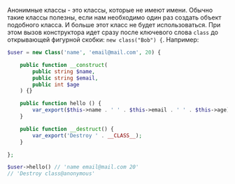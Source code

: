 Анонимные классы - это классы, которые не имеют имени. Обычно такие классы полезны, если нам необходимо один раз создать объект подобного класса. И больше этот класс не будет использоваться. При этом вызов конструктора идет сразу после ключевого слова `class` до открывающей фигурной скобки: `new class("Bob") {`. Например:

```php
$user = new Class('name', 'email@mail.com', 20) {

	public function __construct(
		public string $name,
		public string $email,
		public int $age
	) {}

	public function hello () {
		var_export($this->name . ' ' . $this->email . ' ' . $this->age);
	}

	public function __destruct() {
		var_export('Destroy ' . __CLASS__);
	}

};

$user->hello() // 'name email@mail.com 20'
// 'Destroy class@anonymous'
```